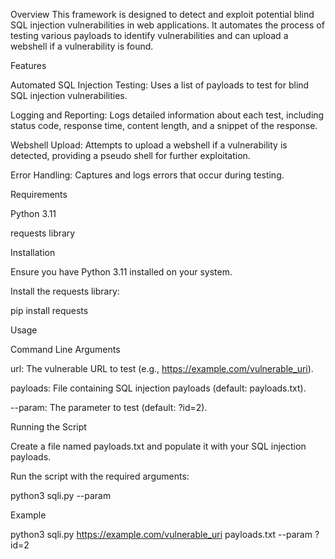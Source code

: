 Overview
This framework is designed to detect and exploit potential blind SQL injection vulnerabilities in web applications. It automates the process of testing various payloads to identify vulnerabilities and can upload a webshell if a vulnerability is found.

Features

Automated SQL Injection Testing: Uses a list of payloads to test for blind SQL injection vulnerabilities.

Logging and Reporting: Logs detailed information about each test, including status code, response time, content length, and a snippet of the response.

Webshell Upload: Attempts to upload a webshell if a vulnerability is detected, providing a pseudo shell for further exploitation.

Error Handling: Captures and logs errors that occur during testing.

Requirements

Python 3.11

requests library

Installation

Ensure you have Python 3.11 installed on your system.

Install the requests library:

pip install requests

Usage

Command Line Arguments

url: The vulnerable URL to test (e.g., https://example.com/vulnerable_uri).

payloads: File containing SQL injection payloads (default: payloads.txt).

--param: The parameter to test (default: ?id=2).

Running the Script

Create a file named payloads.txt and populate it with your SQL injection payloads.

Run the script with the required arguments:

python3 sqli.py <url> <payloads> --param <parameter>

Example

python3 sqli.py https://example.com/vulnerable_uri payloads.txt --param ?id=2
